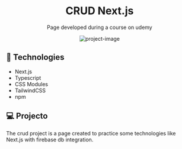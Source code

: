 <h1 align="center"> CRUD Next.js </h1>
<p align="center"> 
Page developed during a course on udemy
</p>

<p align="center">
  <img alt="project-image" src="https://user-images.githubusercontent.com/57022639/224090061-e77846f1-0f6d-404d-9169-059a872e27f3.gif">
</p>


## 🚀 Technologies
- Next.js
- Typescript
- CSS Modules
- TailwindCSS
- npm

## 💻 Projecto 
The crud project is a page created to practice some technologies like Next.js with firebase db integration.
